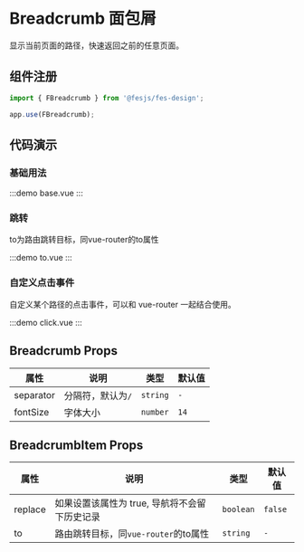 # Breadcrumb 面包屑

显示当前页面的路径，快速返回之前的任意页面。

## 组件注册

```js
import { FBreadcrumb } from '@fesjs/fes-design';

app.use(FBreadcrumb);
```

## 代码演示

### 基础用法

:::demo
base.vue
:::

### 跳转
to为路由跳转目标，同vue-router的to属性

:::demo
to.vue
:::

### 自定义点击事件
自定义某个路径的点击事件，可以和 vue-router 一起结合使用。

:::demo
click.vue
:::

## Breadcrumb Props

| 属性      | 说明              | 类型     | 默认值 |
| --------- | ----------------- | -------- | ------ |
| separator | 分隔符，默认为`/` | `string` | `-`    |
| fontSize  | 字体大小          | `number` | `14`   |

## BreadcrumbItem Props

| 属性    | 说明                                 | 类型      | 默认值  |
| ------- | ------------------------------------ | --------- | ------- |
| replace | 如果设置该属性为 true, 导航将不会留下历史记录          | `boolean` | `false` |
| to      | 路由跳转目标，同`vue-router`的to属性 | `string`  | `-`     |

